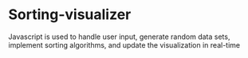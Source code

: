 # Sorting-visualizer
Javascript is used to handle user input, generate random data sets, implement sorting algorithms, and update the visualization in real-time
